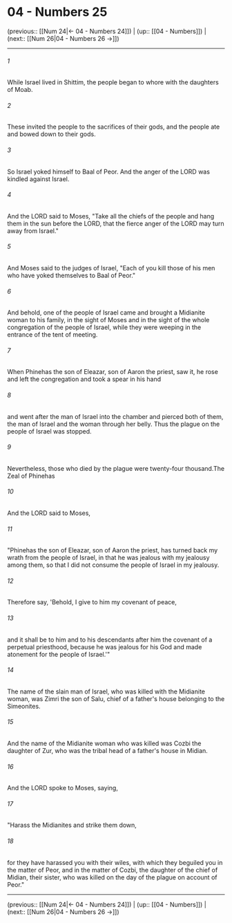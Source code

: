 # 04 - Numbers 25

(previous:: [[Num 24|← 04 - Numbers 24]]) | (up:: [[04 - Numbers]]) | (next:: [[Num 26|04 - Numbers 26 →]])

***


###### 1 
While Israel lived in Shittim, the people began to whore with the daughters of Moab. 

###### 2 
These invited the people to the sacrifices of their gods, and the people ate and bowed down to their gods. 

###### 3 
So Israel yoked himself to Baal of Peor. And the anger of the LORD was kindled against Israel. 

###### 4 
And the LORD said to Moses, "Take all the chiefs of the people and hang them in the sun before the LORD, that the fierce anger of the LORD may turn away from Israel." 

###### 5 
And Moses said to the judges of Israel, "Each of you kill those of his men who have yoked themselves to Baal of Peor." 

###### 6 
And behold, one of the people of Israel came and brought a Midianite woman to his family, in the sight of Moses and in the sight of the whole congregation of the people of Israel, while they were weeping in the entrance of the tent of meeting. 

###### 7 
When Phinehas the son of Eleazar, son of Aaron the priest, saw it, he rose and left the congregation and took a spear in his hand 

###### 8 
and went after the man of Israel into the chamber and pierced both of them, the man of Israel and the woman through her belly. Thus the plague on the people of Israel was stopped. 

###### 9 
Nevertheless, those who died by the plague were twenty-four thousand.The Zeal of Phinehas 

###### 10 
And the LORD said to Moses, 

###### 11 
"Phinehas the son of Eleazar, son of Aaron the priest, has turned back my wrath from the people of Israel, in that he was jealous with my jealousy among them, so that I did not consume the people of Israel in my jealousy. 

###### 12 
Therefore say, 'Behold, I give to him my covenant of peace, 

###### 13 
and it shall be to him and to his descendants after him the covenant of a perpetual priesthood, because he was jealous for his God and made atonement for the people of Israel.'" 

###### 14 
The name of the slain man of Israel, who was killed with the Midianite woman, was Zimri the son of Salu, chief of a father's house belonging to the Simeonites. 

###### 15 
And the name of the Midianite woman who was killed was Cozbi the daughter of Zur, who was the tribal head of a father's house in Midian. 

###### 16 
And the LORD spoke to Moses, saying, 

###### 17 
"Harass the Midianites and strike them down, 

###### 18 
for they have harassed you with their wiles, with which they beguiled you in the matter of Peor, and in the matter of Cozbi, the daughter of the chief of Midian, their sister, who was killed on the day of the plague on account of Peor."

***

(previous:: [[Num 24|← 04 - Numbers 24]]) | (up:: [[04 - Numbers]]) | (next:: [[Num 26|04 - Numbers 26 →]])
